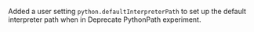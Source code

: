 Added a user setting `python.defaultInterpreterPath` to set up the default interpreter path when in Deprecate PythonPath experiment.

